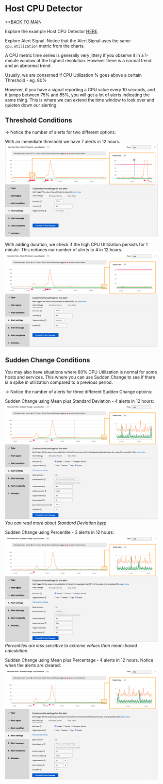 # Host CPU Detector

[<<BACK TO MAIN](https://github.com/kdroukman/ps_support/blob/master/lenovo/workshop/README.md)

Explore the example Host CPU Detector [HERE](https://app.us1.signalfx.com/#/detector/v2/EkM9g-bA4AA/edit).

Explore Alert Signal. Notice that the Alert Signal uses the same `cpu.utilization` metric from the charts.

A CPU metric time series is generally very jittery if you observe it in a 1-minute window at the highest resolution. However there is a normal trend and an abnormal trend.

Usually, we are conserned if CPU Utilization % goes above a certain Threshold - eg. 80%

However, if you have a signal reporting a CPU value every 10 seconds, and it jumps between 75% and 85%, you will get a lot of alerts indicating the same thing. This is where we can extend the time window to look over and quieten down our alerting.

## Threshold Conditions
-> Notice the number of alerts for two different options:

With an immediate threshold we have 7 alerts in 12 hours.
![Immediate Threshold](https://github.com/kdroukman/ps_support/blob/master/lenovo/workshop/img/HostCPUDetector-Threshold-Immediate.png?raw=true)

With adding duration, we check if the high CPU Utilization persists for 1 minute. This reduces our number of alerts to 4 in 12 hours.
![Duration Threshold](https://github.com/kdroukman/ps_support/blob/master/lenovo/workshop/img/HostCPUDetector-Threshold-Duration2m.png?raw=true)

## Sudden Change Conditions
You may also have situations where 80% CPU Utilization is normal for some hosts and services. This where you can use Sudden Change to see if there is a spike in utilization compared to a previous period.

-> Notice the number of alerts for three different Sudden Change optoins:

Sudden Change using Mean plus Standard Deviation - 4 alerts in 12 hours:
![Mean+StdDev Sudden Change](https://github.com/kdroukman/ps_support/blob/master/lenovo/workshop/img/HostCPUDetector%20-%20SuddenChange-MeanStdDev.png?raw=true)
_You can read more about Standard Deviation [here](https://www.mathsisfun.com/data/standard-deviation.html)_

Sudden Change using Percentile - 3 alerts in 12 hours:
![Percentile Sudden Change](https://github.com/kdroukman/ps_support/blob/master/lenovo/workshop/img/HostCPUDetector-SuddenChange-Percentile.png?raw=true)
_Percentiles are less sensitive to extreme values than mean-based calculation._

Sudden Change using Mean plus Percentage - 4 alerts in 12 hours. Notice when the alerts are cleared:
![Mean+Percent Sudden Change](https://github.com/kdroukman/ps_support/blob/master/lenovo/workshop/img/HostCPUDetector-SuddenChange-MeanPerct.png?raw=true)
